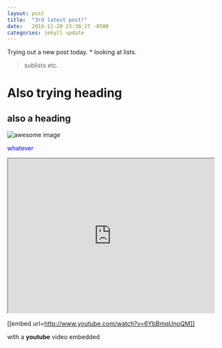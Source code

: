 ```yaml
---
layout: post
title:  "3rd latest post!"
date:   2016-11-20 23:30:27 -0500
categories: jekyll update
---
```

Trying out a new post today. * looking at lists.  

> sublists etc. 

# Also trying heading

## also a heading


![awesome image](http://www.herdofcats.ca/files/images/imposter.png)

<span style="color:blue"> whatever <span>

<iframe  width="480" height="360" src="https://www.youtube.com/watch?v=jeum1gciPzs" frameborder="1"> </iframe>

[[embed url=http://www.youtube.com/watch?v=6YbBmqUnoQM]]

with a **youtube** video embedded
